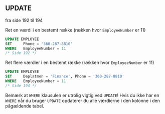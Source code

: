 ## UPDATE
fra side 192 til 194

Ret en værdi i en bestemt række (rækken hvor ```EmployeeNumber``` er 11)
```SQL
UPDATE EMPLOYEE
SET 	Phone = '360-287-8810'
WHERE	EmployeeNumber = 11
/* Side 192 */
```

Ret flere værdier i en bestemt række (rækken hvor ```EmployeeNumber``` er 11)
```SQL
UPDATE EMPLOYEE
SET 	Deplatmen = 'Finance', Phone = '360-287-8810'
WHERE	EmployeeNumber = 11
/* Side 194 */
```


Bemærk at ```WHERE``` klausulen er utrolig vigtig ved ```UPDATE```! 
Hvis du ikke har en ```WHERE``` når du bruger ```UPDATE``` opdaterer du alle værdierne i den kolonne i den pågældende tabel.
